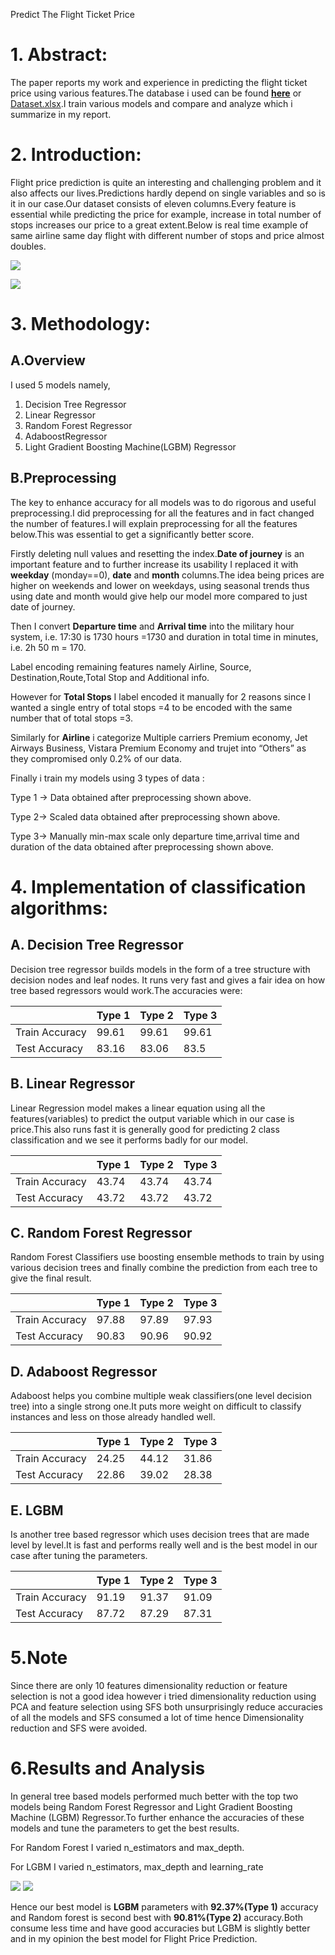 Predict The Flight Ticket Price

# **1. Abstract:**

The paper reports my work and experience in predicting the flight ticket price using various features.The database i used can be found [**here**](https://docs.google.com/spreadsheets/d/1duJy_VZoxnF_1jydxndbFDo1ubc-sX6W/edit#gid=1005231314) or [Dataset.xlsx](https://docs.google.com/spreadsheets/d/1duJy_VZoxnF_1jydxndbFDo1ubc-sX6W/edit#gid=1005231314).I train various models and compare and analyze which i summarize in my report.

# **2. Introduction:**

Flight price prediction is quite an interesting and challenging problem and it also affects our lives.Predictions hardly depend on single variables and so is it in our case.Our dataset consists of eleven columns.Every feature is essential while predicting the price for example, increase in total number of stops increases our price to a great extent.Below is real time example of same airline same day flight with different number of stops and price almost doubles.

![](media/9f3736dcf4c3ecb14b4b1104a65f46b3.png)

![](media/187172a2e7546511fec0df18188bcba1.png)

# **3. Methodology:**

## **A.Overview**

I used 5 models namely,

1.  Decision Tree Regressor
2.  Linear Regressor
3.  Random Forest Regressor
4.  AdaboostRegressor
5.  Light Gradient Boosting Machine(LGBM) Regressor

## **B.Preprocessing**

The key to enhance accuracy for all models was to do rigorous and useful preprocessing.I did preprocessing for all the features and in fact changed the number of features.I will explain preprocessing for all the features below.This was essential to get a significantly better score.

Firstly deleting null values and resetting the index.**Date of journey** is an important feature and to further increase its usability I replaced it with **weekday** (monday==0), **date** and **month** columns.The idea being prices are higher on weekends and lower on weekdays, using seasonal trends thus using date and month would give help our model more compared to just date of journey.

Then I convert **Departure time** and **Arrival time** into the military hour system, i.e. 17:30 is 1730 hours =1730 and duration in total time in minutes, i.e. 2h 50 m = 170.

Label encoding remaining features namely Airline, Source, Destination,Route,Total Stop and Additional info.

However for **Total Stops** I label encoded it manually for 2 reasons since I wanted a single entry of total stops =4 to be encoded with the same number that of total stops =3.

Similarly for **Airline** i categorize Multiple carriers Premium economy, Jet Airways Business, Vistara Premium Economy and trujet into “Others” as they compromised only 0.2% of our data.

Finally i train my models using 3 types of data :

Type 1 -\> Data obtained after preprocessing shown above.

Type 2-\> Scaled data obtained after preprocessing shown above.

Type 3-\> Manually min-max scale only departure time,arrival time and duration of the data obtained after preprocessing shown above.

# **4. Implementation of classification algorithms:**

## **A. Decision Tree Regressor**

Decision tree regressor builds models in the form of a tree structure with decision nodes and leaf nodes. It runs very fast and gives a fair idea on how tree based regressors would work.The accuracies were:

|                | Type 1  | Type 2 | Type 3  |
|----------------|---------|--------|---------|
| Train Accuracy | 99.61   | 99.61  | 99.61   |
| Test Accuracy  | 83.16   | 83.06  | 83.5    |

## **B. Linear Regressor**

Linear Regression model makes a linear equation using all the features(variables) to predict the output variable which in our case is price.This also runs fast it is generally good for predicting 2 class classification and we see it performs badly for our model.

|                | Type 1  | Type 2 | Type 3  |
|----------------|---------|--------|---------|
| Train Accuracy | 43.74   | 43.74  | 43.74   |
| Test Accuracy  | 43.72   | 43.72  | 43.72   |

## **C. Random Forest Regressor**

Random Forest Classifiers use boosting ensemble methods to train by using various decision trees and finally combine the prediction from each tree to give the final result.

|                | Type 1  | Type 2 | Type 3  |
|----------------|---------|--------|---------|
| Train Accuracy | 97.88   | 97.89  | 97.93   |
| Test Accuracy  | 90.83   | 90.96  | 90.92   |

## **D. Adaboost Regressor**

Adaboost helps you combine multiple weak classifiers(one level decision tree) into a single strong one.It puts more weight on difficult to classify instances and less on those already handled well.

|                | Type 1  | Type 2 | Type 3  |
|----------------|---------|--------|---------|
| Train Accuracy | 24.25   | 44.12  | 31.86   |
| Test Accuracy  | 22.86   | 39.02  | 28.38   |

## **E. LGBM**

Is another tree based regressor which uses decision trees that are made level by level.It is fast and performs really well and is the best model in our case after tuning the parameters.

|                | Type 1  | Type 2 | Type 3  |
|----------------|---------|--------|---------|
| Train Accuracy | 91.19   | 91.37  | 91.09   |
| Test Accuracy  | 87.72   | 87.29  | 87.31   |

# **5.Note**

Since there are only 10 features dimensionality reduction or feature selection is not a good idea however i tried dimensionality reduction using PCA and feature selection using SFS both unsurprisingly reduce accuracies of all the models and SFS consumed a lot of time hence Dimensionality reduction and SFS were avoided.

# **6.Results and Analysis**

In general tree based models performed much better with the top two models being Random Forest Regressor and Light Gradient Boosting Machine (LGBM) Regressor.To further enhance the accuracies of these models and tune the parameters to get the best results.

For Random Forest I varied n_estimators and max_depth.

For LGBM I varied n_estimators, max_depth and learning_rate

![](media/af2bd149da8cd98a73aeceb63ff9bbba.png) ![](media/20374305d381ec0214dc6b8d6a89a2bb.png)

Hence our best model is **LGBM** parameters with **92.37%(Type 1)** accuracy and Random forest is second best with **90.81%(Type 2)** accuracy.Both consume less time and have good accuracies but LGBM is slightly better and in my opinion the best model for Flight Price Prediction.
